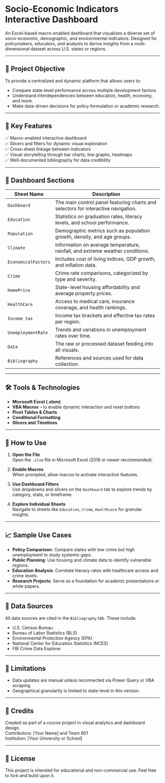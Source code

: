 # Socio-Economic Indicators Interactive Dashboard

An Excel-based macro-enabled dashboard that visualizes a diverse set of socio-economic, demographic, and environmental indicators. Designed for policymakers, educators, and analysts to derive insights from a multi-dimensional dataset across U.S. states or regions.

---

## 🧠 Project Objective

To provide a centralized and dynamic platform that allows users to:
- Compare state-level performance across multiple development factors.
- Understand interdependencies between education, health, economy, and more.
- Make data-driven decisions for policy formulation or academic research.

---

## 🎯 Key Features

✅ Macro-enabled interactive dashboard  
✅ Slicers and filters for dynamic visual exploration  
✅ Cross-sheet linkage between indicators  
✅ Visual storytelling through bar charts, line graphs, heatmaps  
✅ Well-documented bibliography for data credibility  

---

## 📁 Dashboard Sections

| Sheet Name       | Description |
|------------------|-------------|
| `Dashboard`       | The main control panel featuring charts and selectors for interactive navigation. |
| `Education`       | Statistics on graduation rates, literacy levels, and school performance. |
| `Population`      | Demographic metrics such as population growth, density, and age groups. |
| `Climate`         | Information on average temperature, rainfall, and extreme weather conditions. |
| `EconomicalFactors` | Includes cost of living indices, GDP growth, and inflation data. |
| `Crime`           | Crime rate comparisons, categorized by type and severity. |
| `HomePrice`       | State-level housing affordability and average property prices. |
| `HealthCare`      | Access to medical care, insurance coverage, and health rankings. |
| `Income tax`      | Income tax brackets and effective tax rates per region. |
| `UnemploymentRate`| Trends and variations in unemployment rates over time. |
| `Data`            | The raw or processed dataset feeding into all visuals. |
| `Bibliography`    | References and sources used for data collection. |

---

## 🛠️ Tools & Technologies

- **Microsoft Excel (.xlsm)**
- **VBA Macros** – to enable dynamic interaction and reset buttons
- **Pivot Tables & Charts**
- **Conditional Formatting**
- **Slicers and Timelines**

---

## 🚀 How to Use

1. **Open the File**  
   Open the `.xlsm` file in Microsoft Excel (2016 or newer recommended).

2. **Enable Macros**  
   When prompted, allow macros to activate interactive features.

3. **Use Dashboard Filters**  
   Use dropdowns and slicers on the `Dashboard` tab to explore trends by category, state, or timeframe.

4. **Explore Individual Sheets**  
   Navigate to sheets like `Education`, `Crime`, `Healthcare` for granular insights.

---

## 📈 Sample Use Cases

- **Policy Comparison**: Compare states with low crime but high unemployment to study systemic gaps.
- **Public Planning**: Use housing and climate data to identify vulnerable regions.
- **Education Analysis**: Correlate literacy rates with healthcare access and crime levels.
- **Research Projects**: Serve as a foundation for academic presentations or white papers.

---

## 🧾 Data Sources

All data sources are cited in the `Bibliography` tab. These include:
- U.S. Census Bureau
- Bureau of Labor Statistics (BLS)
- Environmental Protection Agency (EPA)
- National Center for Education Statistics (NCES)
- FBI Crime Data Explorer

---

## 📌 Limitations

- Data updates are manual unless reconnected via Power Query or VBA scraping.
- Geographical granularity is limited to state-level in this version.

---

## 🙌 Credits

Created as part of a course project in visual analytics and dashboard design.  
Contributors: [Your Name] and Team 601  
Institution: [Your University or School]

---

## 📄 License

This project is intended for educational and non-commercial use. Feel free to fork and build upon it.
